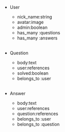 - User
  - nick_name:string
  - avatar:image
  - admin:boolean
  - has_many :questions
  - has_many :answers

  <br>

- Question
  - body:text
  - user:references
  - solved:boolean
  - belongs_to :user

  <br>

- Answer
  - body:text
  - user:references
  - question:references
  - belongs_to :user
  - belongs_to :question

